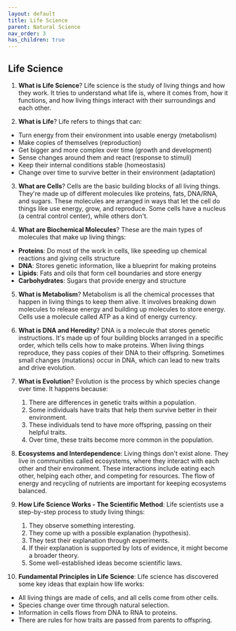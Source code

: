 ```yaml
---
layout: default
title: Life Science
parent: Natural Science
nav_order: 3
has_children: true
---
```


## Life Science

1. **What is Life Science**? Life science is the study of living things and how they work. It tries to understand what life is, where it comes from, how it functions, and how living things interact with their surroundings and each other.

2. **What is Life**? Life refers to things that can:
- Turn energy from their environment into usable energy (metabolism)
- Make copies of themselves (reproduction)
- Get bigger and more complex over time (growth and development)
- Sense changes around them and react (response to stimuli)
- Keep their internal conditions stable (homeostasis)
- Change over time to survive better in their environment (adaptation)

3. **What are Cells**? Cells are the basic building blocks of all living things. They're made up of different molecules like proteins, fats, DNA/RNA, and sugars. These molecules are arranged in ways that let the cell do things like use energy, grow, and reproduce. Some cells have a nucleus (a central control center), while others don't.

4. **What are Biochemical Molecules**? These are the main types of molecules that make up living things:
- **Proteins**: Do most of the work in cells, like speeding up chemical reactions and giving cells structure
- **DNA**: Stores genetic information, like a blueprint for making proteins
- **Lipids**: Fats and oils that form cell boundaries and store energy
- **Carbohydrates**: Sugars that provide energy and structure

5. **What is Metabolism**? Metabolism is all the chemical processes that happen in living things to keep them alive. It involves breaking down molecules to release energy and building up molecules to store energy. Cells use a molecule called ATP as a kind of energy currency.

6. **What is DNA and Heredity**? DNA is a molecule that stores genetic instructions. It's made up of four building blocks arranged in a specific order, which tells cells how to make proteins. When living things reproduce, they pass copies of their DNA to their offspring. Sometimes small changes (mutations) occur in DNA, which can lead to new traits and drive evolution.

7. **What is Evolution**? Evolution is the process by which species change over time. It happens because:
    1. There are differences in genetic traits within a population.
    2. Some individuals have traits that help them survive better in their environment.
    3. These individuals tend to have more offspring, passing on their helpful traits.
    4. Over time, these traits become more common in the population.

8. **Ecosystems and Interdependence**: Living things don't exist alone. They live in communities called ecosystems, where they interact with each other and their environment. These interactions include eating each other, helping each other, and competing for resources. The flow of energy and recycling of nutrients are important for keeping ecosystems balanced.

10. **How Life Science Works - The Scientific Method**: Life scientists use a step-by-step process to study living things:
    1. They observe something interesting.
    2. They come up with a possible explanation (hypothesis).
    3. They test their explanation through experiments.
    4. If their explanation is supported by lots of evidence, it might become a broader theory.
    5. Some well-established ideas become scientific laws.

11. **Fundamental Principles in Life Science**: Life science has discovered some key ideas that explain how life works:
- All living things are made of cells, and all cells come from other cells.
- Species change over time through natural selection.
- Information in cells flows from DNA to RNA to proteins.
- There are rules for how traits are passed from parents to offspring.
